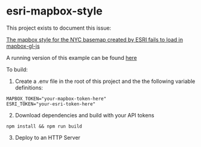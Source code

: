 # esri-mapbox-style

This project exists to document this issue:

[The mapbox style for the NYC basemap created by ESRI fails to load in mapbox-gl-js](https://github.com/timkeane/esri-mapbox-style/issues/1)

A running version of this example can be found [here](https://mapshome.nyc.gov/sandbox/esri-mapbox-style/)

To build:

1. Create a .env file in the root of this project and the the following variable definitions:
```
MAPBOX_TOKEN="your-mapbox-token-here"
ESRI_TOKEN="your-esri-token-here"
```
2. Download dependencies and build with your API tokens
```
npm install && npm run build
```
3. Deploy to an HTTP Server
